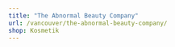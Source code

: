 ```yaml
---
title: "The Abnormal Beauty Company"
url: /vancouver/the-abnormal-beauty-company/
shop: Kosmetik
---
```

